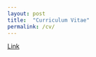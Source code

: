 ```yaml
---
layout: post
title:  "Curriculum Vitae"
permalink: /cv/
---
```

[Link]

[Link]: https://1drv.ms/b/s!AhPGiWwh_YAskYd6U4s_Cq1M0crYqA
